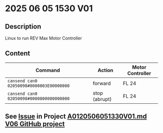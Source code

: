 # 2025 06 05 1530 V01

## Description

Linux to run REV Max Motor Controller

## Content

| Command                                      | Action         | Motor Controller |
|---------------------------------------------|----------------|------------------|
| `cansend can0 02050098#0000803E00000000`     | forward        | FL 24            |
| `cansend can0 02050098#0000800000000000`     | stop (abrupt)  | FL 24            |

## See [Issue](https://github.com/CoderSales/robotCanRevInterface/issues/26) in Project [A0120506051330V01.md V06 GitHub project](https://github.com/users/CoderSales/projects/184/views/1)


